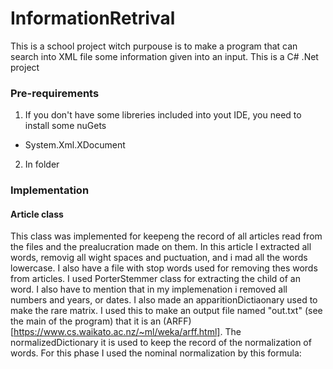 # InformationRetrival
This is a school project witch purpouse is to make a program that can search into XML file some information given into an input.
This is a C# .Net project

### Pre-requirements
1. If you don't have some libreries included into yout IDE, you need to install some nuGets
 * System.Xml.XDocument
2. In folder

### Implementation
#### Article class
This class was implemented for keepeng the record of all articles read from the files and the prealucration made on them. 
In this article I extracted all words, removig all wight spaces and puctuation, and i mad all the words lowercase. I also have a file with stop words used for removing thes words from articles. I used PorterStemmer class for extracting the child of an word. I also have to mention that in my implemenation i removed all numbers and years, or dates.
I also made an apparitionDictiaonary used to make the rare matrix. I used this to make an output file named "out.txt" (see the main of the program) that it is an (ARFF)[https://www.cs.waikato.ac.nz/~ml/weka/arff.html].
The normalizedDictionary it is used to keep the record of the normalization of words. For this phase I used the nominal normalization by this formula:

